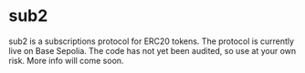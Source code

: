 # sub2

sub2 is a subscriptions protocol for ERC20 tokens. The protocol is currently live on Base Sepolia. The code has not yet been audited, so use at your own risk. More info will come soon.

